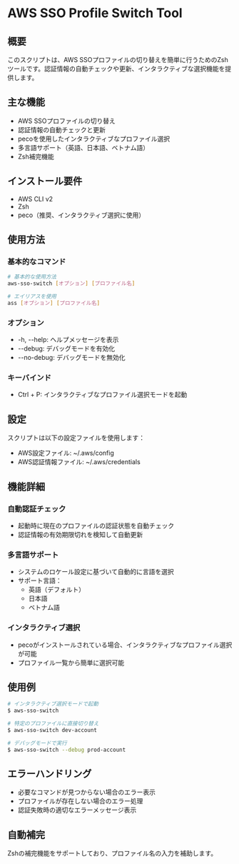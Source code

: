 # AWS SSO Profile Switch Tool

## 概要
このスクリプトは、AWS SSOプロファイルの切り替えを簡単に行うためのZshツールです。認証情報の自動チェックや更新、インタラクティブな選択機能を提供します。

## 主な機能

- AWS SSOプロファイルの切り替え
- 認証情報の自動チェックと更新
- pecoを使用したインタラクティブなプロファイル選択
- 多言語サポート（英語、日本語、ベトナム語）
- Zsh補完機能

## インストール要件

- AWS CLI v2
- Zsh
- peco（推奨、インタラクティブ選択に使用）

## 使用方法

### 基本的なコマンド

```bash
# 基本的な使用方法
aws-sso-switch [オプション] [プロファイル名]

# エイリアスを使用
ass [オプション] [プロファイル名]
```

### オプション

- -h, --help: ヘルプメッセージを表示
- --debug: デバッグモードを有効化
- --no-debug: デバッグモードを無効化

### キーバインド

- Ctrl + P: インタラクティブなプロファイル選択モードを起動

## 設定

スクリプトは以下の設定ファイルを使用します：

- AWS設定ファイル: ~/.aws/config
- AWS認証情報ファイル: ~/.aws/credentials

## 機能詳細

### 自動認証チェック

- 起動時に現在のプロファイルの認証状態を自動チェック
- 認証情報の有効期限切れを検知して自動更新

### 多言語サポート

- システムのロケール設定に基づいて自動的に言語を選択
- サポート言語：
  - 英語（デフォルト）
  - 日本語
  - ベトナム語

### インタラクティブ選択

- pecoがインストールされている場合、インタラクティブなプロファイル選択が可能
- プロファイル一覧から簡単に選択可能

## 使用例

```bash
# インタラクティブ選択モードで起動
$ aws-sso-switch

# 特定のプロファイルに直接切り替え
$ aws-sso-switch dev-account

# デバッグモードで実行
$ aws-sso-switch --debug prod-account
```

## エラーハンドリング

- 必要なコマンドが見つからない場合のエラー表示
- プロファイルが存在しない場合のエラー処理
- 認証失敗時の適切なエラーメッセージ表示

## 自動補完

Zshの補完機能をサポートしており、プロファイル名の入力を補助します。
